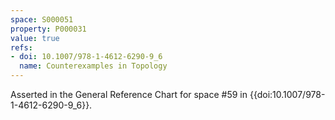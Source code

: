 ```yaml
---
space: S000051
property: P000031
value: true
refs:
- doi: 10.1007/978-1-4612-6290-9_6
  name: Counterexamples in Topology
---
```


Asserted in the General Reference Chart for space #59 in
{{doi:10.1007/978-1-4612-6290-9_6}}.

